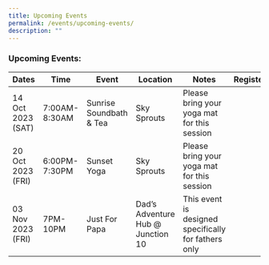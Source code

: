 ```yaml
---
title: Upcoming Events
permalink: /events/upcoming-events/
description: ""
---
```

### Upcoming Events:




| Dates | Time | Event | Location | Notes | Register |
| -------- | -------- | -------- | -------- | -------- | -------- |
| 14 Oct 2023 (SAT)   | 7:00AM-8:30AM |Sunrise Soundbath & Tea  | Sky Sprouts | Please bring your yoga mat for this session
| 20 Oct 2023 (FRI)     | 6:00PM-7:30PM  | Sunset Yoga   | Sky Sprouts |  Please bring your yoga mat for this session
|03 Nov 2023 (FRI)    | 7PM-10PM     | Just For Papa    | Dad’s Adventure Hub @ Junction 10 | This event is designed specifically for fathers only